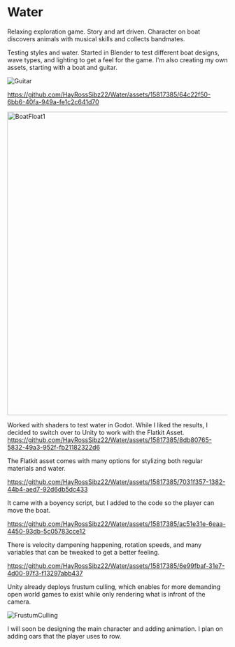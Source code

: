 # Water
Relaxing exploration game. Story and art driven. Character on boat discovers animals with musical skills and collects bandmates.

Testing styles and water. Started in Blender to test different boat designs, wave types, and lighting to get a feel for the game. I'm also creating my own assets, starting with a boat and guitar.

![Guitar](https://github.com/HayRossSibz22/Water/assets/15817385/8f0195cc-d703-4adc-9f58-d6283fbea7b6)

https://github.com/HayRossSibz22/Water/assets/15817385/64c22f50-6bb6-40fa-949a-fe1c2c641d70

<img width="694" alt="BoatFloat1" src="https://github.com/HayRossSibz22/Water/assets/15817385/49eea5d2-ddaf-401e-90d2-ab914f589de5">

Worked with shaders to test water in Godot. While I liked the results, I decided to switch over to Unity to work with the Flatkit Asset.
https://github.com/HayRossSibz22/Water/assets/15817385/8db80765-5832-49a3-952f-fb21182322d6

The Flatkit asset comes with many options for stylizing both regular materials and water. 

https://github.com/HayRossSibz22/Water/assets/15817385/7031f357-1382-44b4-aed7-92d6db5dc433

It came with a boyency script, but I added to the code so the player can move the boat.

https://github.com/HayRossSibz22/Water/assets/15817385/ac51e31e-6eaa-4450-93db-5c05783cce12

There is velocity dampening happening, rotation speeds, and many variables that can be tweaked to get a better feeling.

https://github.com/HayRossSibz22/Water/assets/15817385/6e99fbaf-31e7-4d00-97f3-f13297abb437

Unity already deploys frustum culling, which enables for more demanding open world games to exist while only rendering what is infront of the camera.

![FrustumCulling](https://github.com/HayRossSibz22/Water/assets/15817385/eeef4919-f8bb-4f60-9831-77b6225fe370)


I will soon be designing the main character and adding animation. I plan on adding oars that the player uses to row.
